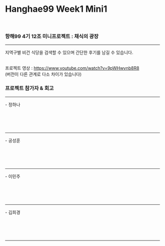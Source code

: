# Hanghae99 Week1 Mini1

<br>

### 항해99 4기 12조 미니프로젝트 : 채식의 광장
<hr>
지역구별 비건 식당을 검색할 수 있으며 간단한 후기를 남길 수 있습니다.
<br>
<br>

프로젝트 영상 : https://www.youtube.com/watch?v=9pWHwvnb8R8 <br> (버전이 다른 관계로 다소 차이가 있습니다)
<br>

### 프로젝트 참가자 & 회고
<hr>
- 정하나
<br>
<br>
<br>
<br>
<br>
<hr>
- 공성훈
<br>
<br>
<br>
<br>
<br>
<hr>
- 이민주
<br>
<br>
<br>
<br>
<br>
<hr>
- 김희경
<br>
<br>
<br>
<br>
<br>
<hr>
<br>

